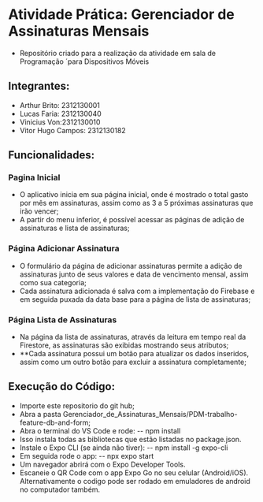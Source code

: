 # Atividade Prática: Gerenciador de Assinaturas Mensais
- Repositório criado para a realização da atividade em sala de Programação ´para Dispositivos Móveis

## Integrantes:
- Arthur Brito: 2312130001
- Lucas Faria: 2312130040
- Vinicius Von:2312130010
- Vitor Hugo Campos: 2312130182

## Funcionalidades:

### Pagina Inicial

- O aplicativo inicia em sua página inicial, onde é mostrado o total gasto por mês em assinaturas, assim como as 3 a 5 próximas assinaturas que irão vencer;
- A partir do menu inferior, é possível acessar as páginas de adição de assinaturas e lista de assinaturas;

### Página Adicionar Assinatura

- O formulário da página de adicionar assinaturas permite a adição de assinaturas junto de seus valores e data de vencimento mensal, assim como sua categoria; 
- Cada assinatura adicionada é salva com a implementação do Firebase e em seguida puxada da data base para a página de lista de assinaturas;

### Página Lista de Assinaturas

- Na página da lista de assinaturas, através da leitura em tempo real da Firestore, as assinaturas são exibidas mostrando seus atributos;
- **Cada assinatura possui um botão para atualizar os dados inseridos, assim como um outro botão para excluir a assinatura completamente;

## Execução do Código:

- Importe este repositorio do git hub;
- Abra a pasta Gerenciador_de_Assinaturas_Mensais/PDM-trabalho-feature-db-and-form;
- Abra o terminal do VS Code e rode:
-- npm install
- Isso instala todas as bibliotecas que estão listadas no package.json.
- Instale o Expo CLI (se ainda não tiver):
-- npm install -g expo-cli
- Em seguida rode o app:
-- npx expo start
- Um navegador abrirá com o Expo Developer Tools.
- Escaneie o QR Code com o app Expo Go no seu celular (Android/iOS). Alternativamente o codigo pode ser rodado em emuladores de android no computador também.
